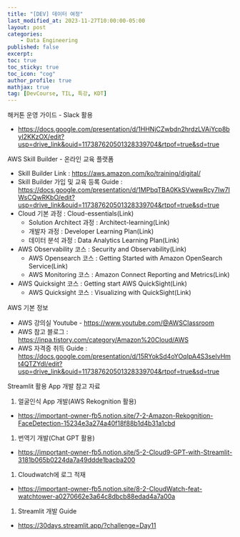 ```yaml
---
title: "[DEV] 데이터 여정"
last_modified_at: 2023-11-27T10:00:00-05:00
layout: post
categories:
    - Data Engineering
published: false
excerpt: 
toc: true
toc_sticky: true
toc_icon: "cog"
author_profile: true
mathjax: true
tag: [DevCourse, TIL, 특강, KDT]
---
```


해커톤 운영 가이드 - Slack 활용

* https://docs.google.com/presentation/d/1HHNjCZwbdn2hrdzLVAiYcp8byI2KKzOX/edit?usp=drive_link&ouid=117387620501328339704&rtpof=true&sd=true


AWS Skill Builder - 온라인 교육 플랫폼 

* Skill Builder Link : https://aws.amazon.com/ko/training/digital/
* Skill Builder 가입 및 교육 등록 Guide : https://docs.google.com/presentation/d/1MPbqTBA0KkSVwewRcy7Iw7IWsCQwRKbO/edit?usp=drive_link&ouid=117387620501328339704&rtpof=true&sd=true
* Cloud 기본 과정 : Cloud-essentials(Link)
    * Solution Architect 과정 : Architect-learning(Link)
    * 개발자 과정 : Developer Learning Plan(Link)
    * 데이터 분석 과정 : Data Analytics Learning Plan(Link)
* AWS Observability 코스 : Security and Observability(Link)
    * AWS Opensearch 코스 : Getting Started with Amazon OpenSearch Service(Link)
    * AWS Monitoring 코스 : Amazon Connect Reporting and Metrics(Link)
* AWS Quicksight 코스 : Getting start AWS QuickSight(Link)
    * AWS Quicksight 코스 : Visualizing with QuickSight(Link)

AWS 기본 정보

* AWS 강의실 Youtube - https://www.youtube.com/@AWSClassroom
* AWS 참고 블로그 : https://inpa.tistory.com/category/Amazon%20Cloud/AWS
* AWS 자격증 취득 Guide :  https://docs.google.com/presentation/d/15RYokSd4oYOqIpA4S3seIvHmt4QTZYdI/edit?usp=drive_link&ouid=117387620501328339704&rtpof=true&sd=true

Streamlit 활용 App 개발 참고 자료

1. 얼굴인식 App 개발(AWS Rekognition 활용)

* https://important-owner-fb5.notion.site/7-2-Amazon-Rekognition-FaceDetection-15234e3a274a40f18f88b1d4b31a1cbd

1. 번역기 개발(Chat GPT 활용)

* https://important-owner-fb5.notion.site/5-2-Cloud9-GPT-with-Streamlit-3181b065b0224da7a49ddde1bacba200

1. Cloudwatch에 로그 적재

* https://important-owner-fb5.notion.site/8-2-CloudWatch-feat-watchtower-a0270662e3a64c8dbcb88edad4a7a00a

1. Streamlit 개발 Guide

* https://30days.streamlit.app/?challenge=Day11

